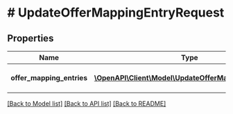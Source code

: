 # # UpdateOfferMappingEntryRequest

## Properties

Name | Type | Description | Notes
------------ | ------------- | ------------- | -------------
**offer_mapping_entries** | [**\OpenAPI\Client\Model\UpdateOfferMappingEntryDTO[]**](UpdateOfferMappingEntryDTO.md) | Информация о товарах в каталоге. |

[[Back to Model list]](../../README.md#models) [[Back to API list]](../../README.md#endpoints) [[Back to README]](../../README.md)
